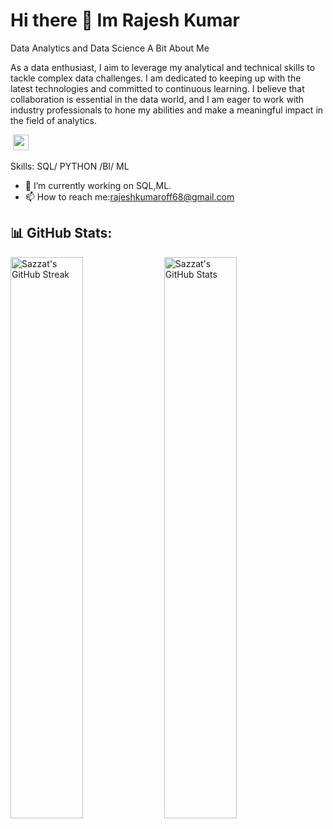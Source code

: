 
# Hi there 👋 Im Rajesh Kumar  

Data Analytics and Data Science
A Bit About Me

As a data enthusiast, I aim to leverage my analytical and technical skills to tackle complex data challenges. I am dedicated to keeping up with the latest technologies and committed to continuous learning. I believe that collaboration is essential in the data world, and I am eager to work with industry professionals to hone my abilities and make a meaningful impact in the field of analytics.

</a> <a href="https://www.linkedin.com/in/rajesh-kumar-45363322a/"><img src="https://img.shields.io/badge/linkedin-%230077B5.svg?&style=for-the-badge&logo=linkedin&logoColor=white" height=25></a> 







Skills: SQL/ PYTHON /BI/ ML 

- 🔭 I’m currently working on SQL,ML. 
- 📫 How to reach me:rajeshkumaroff68@gmail.com








## 📊 GitHub Stats:
<img alt="Sazzat's GitHub Streak" src="https://github-readme-streak-stats.herokuapp.com/?user=Rajesh9360&theme=white&&hide_border=true" width='48%' /> <img alt="Sazzat's GitHub Stats" src="https://github-readme-stats-mauve-ten.vercel.app/api?username=Rajesh9360&show_icons=true&hide_border=true&count_private=true&include_all_commits=true" width='48%' />
<br>

